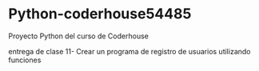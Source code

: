 # Python-coderhouse54485
Proyecto Python del curso de Coderhouse

entrega de clase 11- 
Crear un programa de registro de usuarios utilizando funciones
